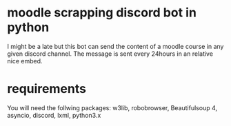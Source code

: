 # moodle scrapping discord bot in python

I might be a late but this bot can send the content of a moodle course in any given discord channel.
The message is sent every 24hours in an relative nice embed.
# requirements
You will need the follwing packages:
w3lib,
robobrowser,
Beautifulsoup 4,
asyncio,
discord,
lxml,
python3.x
